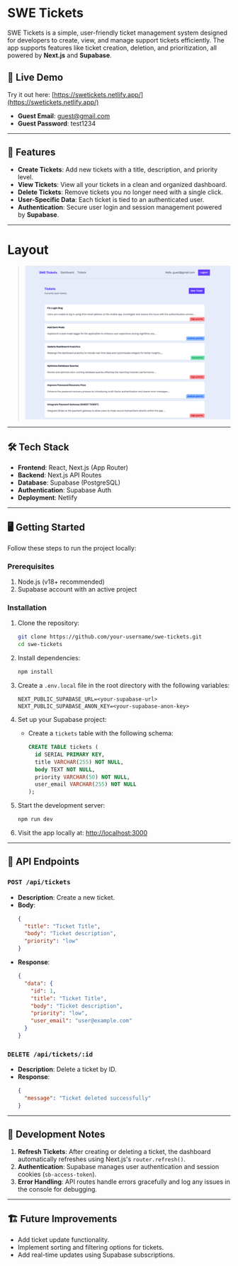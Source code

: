 

# SWE Tickets

SWE Tickets is a simple, user-friendly ticket management system designed for developers to create, view, and manage support tickets efficiently. The app supports features like ticket creation, deletion, and prioritization, all powered by **Next.js** and **Supabase**.

## 🚀 Live Demo

Try it out here: [https://swetickets.netlify.app/](https://swetickets.netlify.app/)
- **Guest Email**: guest@gmail.com
- **Guest Password**: test1234

---

## 📖 Features

- **Create Tickets**: Add new tickets with a title, description, and priority level.
- **View Tickets**: View all your tickets in a clean and organized dashboard.
- **Delete Tickets**: Remove tickets you no longer need with a single click.
- **User-Specific Data**: Each ticket is tied to an authenticated user.
- **Authentication**: Secure user login and session management powered by **Supabase**.

---

# Layout 
> ![Screenshot](./data/ticketpage.png)

---

## 🛠️ Tech Stack

- **Frontend**: React, Next.js (App Router)
- **Backend**: Next.js API Routes
- **Database**: Supabase (PostgreSQL)
- **Authentication**: Supabase Auth
- **Deployment**: Netlify

---

## 🖥️ Getting Started

Follow these steps to run the project locally:

### Prerequisites

1. Node.js (v18+ recommended)
2. Supabase account with an active project

### Installation

1. Clone the repository:

   ```bash
   git clone https://github.com/your-username/swe-tickets.git
   cd swe-tickets
   ```

2. Install dependencies:

   ```bash
   npm install
   ```

3. Create a `.env.local` file in the root directory with the following variables:

   ```plaintext
   NEXT_PUBLIC_SUPABASE_URL=<your-supabase-url>
   NEXT_PUBLIC_SUPABASE_ANON_KEY=<your-supabase-anon-key>
   ```

4. Set up your Supabase project:
   - Create a `tickets` table with the following schema:
     ```sql
     CREATE TABLE tickets (
       id SERIAL PRIMARY KEY,
       title VARCHAR(255) NOT NULL,
       body TEXT NOT NULL,
       priority VARCHAR(50) NOT NULL,
       user_email VARCHAR(255) NOT NULL
     );
     ```

5. Start the development server:

   ```bash
   npm run dev
   ```

6. Visit the app locally at: [http://localhost:3000](http://localhost:3000)

---

## 📄 API Endpoints

### **`POST /api/tickets`**
- **Description**: Create a new ticket.
- **Body**:
  ```json
  {
    "title": "Ticket Title",
    "body": "Ticket description",
    "priority": "low"
  }
  ```
- **Response**:
  ```json
  {
    "data": {
      "id": 1,
      "title": "Ticket Title",
      "body": "Ticket description",
      "priority": "low",
      "user_email": "user@example.com"
    }
  }
  ```

### **`DELETE /api/tickets/:id`**
- **Description**: Delete a ticket by ID.
- **Response**:
  ```json
  {
    "message": "Ticket deleted successfully"
  }
  ```

---

## 🔧 Development Notes

1. **Refresh Tickets**: After creating or deleting a ticket, the dashboard automatically refreshes using Next.js's `router.refresh()`.
2. **Authentication**: Supabase manages user authentication and session cookies (`sb-access-token`).
3. **Error Handling**: API routes handle errors gracefully and log any issues in the console for debugging.

---

## 🏗️ Future Improvements

- Add ticket update functionality.
- Implement sorting and filtering options for tickets.
- Add real-time updates using Supabase subscriptions.
